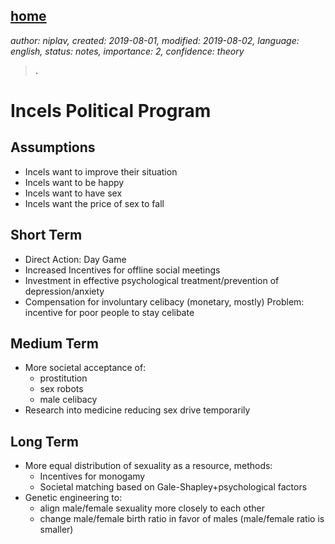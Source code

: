 [home](./index.md)
------------------

*author: niplav, created: 2019-08-01, modified: 2019-08-02, language: english, status: notes, importance: 2, confidence: theory*

> __.__

Incels Political Program
========================

Assumptions
-----------

* Incels want to improve their situation
* Incels want to be happy
* Incels want to have sex
* Incels want the price of sex to fall

Short Term
----------

* Direct Action: Day Game
* Increased Incentives for offline social meetings
* Investment in effective psychological treatment/prevention of depression/anxiety
* Compensation for involuntary celibacy (monetary, mostly)
	Problem: incentive for poor people to stay celibate

Medium Term
-----------

* More societal acceptance of:
	* prostitution
	* sex robots
	* male celibacy
* Research into medicine reducing sex drive temporarily

Long Term
---------

* More equal distribution of sexuality as a resource, methods:
	* Incentives for monogamy
	* Societal matching based on Gale-Shapley+psychological factors
* Genetic engineering to:
	* align male/female sexuality more closely to each other
	* change male/female birth ratio in favor of males (male/female ratio is smaller)
